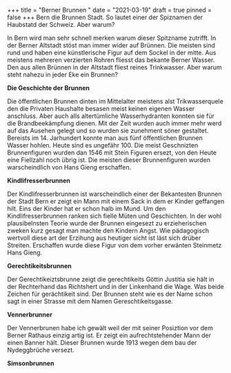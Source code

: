+++
title = "Berner Brunnen "
date = "2021-03-19"
draft = true
pinned = false
+++
Bern die Brunnen Stadt. So lautet einer der Spiznamen der Haubstatd der Schweiz. Aber warum?

In Bern wird man sehr schnell merken warum dieser Spitzname zutrifft. In der Berner Altstadt stöst man immer wider auf Brünnen. Die meisten sind rund und haben eine künstlerische Figur auf dem Sockel in der mitte. Aus meistens mehreren verzierten Rohren fliesst das bekante Berner Wasser. Den aus allen Brünnen in der Altstadt fliest reines Trinkwasser. Aber warum steht nahezu in jeder Eke ein Brunnen?

**Die Geschichte der Brunnen**

Die öffentlichen Brunnen dinten im Mittelalter meistens alst Trikwasserquele den die Privaten Haushalte besasen meist keinen eigenen Wasser anschluss. Aber auch alls altertümliche Wasserhydranten konnten sie für die Brandbeekämpfung dienen. Mit der Zeit wurden auch immer mehr werd auf das Ausehen gelegt und so wurden sie zunehment söner gestaltet. Bereists im 14. Jarhundert konnte man aus fünf öffentlichen Brunnen Wasser hohlen. Heute sind es ungefähr 100. Die meist Geschnizten Brunnenfiguren wurden dan 1546 mit Stein Figuren ersezt, von den Heute eine Fiellzahl noch übrig ist. Die meisten dieser Brunnenfiguren wurden warscheindlich von Hans Gieng erschaffen.

**Kindlifresserbrunnen**

Der Kindlifresserbrunnen ist warscheindlich einer der Bekantesten Brunnen der Stadt Bern er zeigt ein Mann mit einem Sack in dem er Kinder geffangen hilt. Eins der Kinder hat er schon halb im Mund. Um den Kindlifresserbrunnen ranken sich fielle Müten und Geschichten. In der wohl plausibelnsten Teorie wurde der Brunnen eingesezt zu erzieherischen zweken kurz gesagt man machte den Kindern Angst. Wie pädagogisch wertvoll diese art der Erzihung aus heutiger sicht ist läst sich drüber Streiten. Erschaffen wurde diese Figur von dem vorher erwänten Steinmetz Hans Gieng. 

**Gerechtikeitsbrunnen**

Der Gerechtikeiztsbrunne zeigt die gerechtikeits Göttin Justitia sie hält in der Rechterhand das Richtshert und in der Linkenhand die Wage. Was beide Zeichen für gerächtikeit sind. Der Brunnen steht wie es der Name schon sagt in einer Strasse mit dem Namen Gereschtikeitsgasse.

**Vennerbrunner**

Der Vennerbrunen habe ich gewält weil der mit seiner Posiztion vor dem Berner Rathaus einzig artig ist. Er zeigt ein aufrechtstehender Mann der einen Banner hält. Dieser Brunnen wurde 1913 wegen dem bau der [](https://de.wikipedia.org/wiki/Nydeggbr%C3%BCcke) Nydeggbrüche versezt.

**Simsonbrunnen**